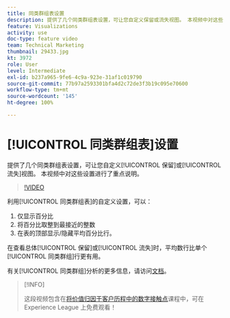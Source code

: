 ```yaml
---
title: 同类群组表设置
description: 提供了几个同类群组表设置，可让您自定义保留或流失视图。 本视频中对这些设置进行了重点说明。
feature: Visualizations
activity: use
doc-type: feature video
team: Technical Marketing
thumbnail: 29433.jpg
kt: 3972
role: User
level: Intermediate
exl-id: b237a965-9fe6-4c9a-923e-31af1c019790
source-git-commit: 77b97a2593301bfa4d2c72de3f3b19c095e70600
workflow-type: tm+mt
source-wordcount: '145'
ht-degree: 100%

---
```


# [!UICONTROL 同类群组表]设置

提供了几个同类群组表设置，可让您自定义[!UICONTROL 保留]或[!UICONTROL 流失]视图。 本视频中对这些设置进行了重点说明。

>[!VIDEO](https://video.tv.adobe.com/v/29433/?quality=12)

利用[!UICONTROL 同类群组表]的自定义设置，可以：

1. 仅显示百分比
1. 将百分比取整到最接近的整数
1. 在表的顶部显示/隐藏平均百分比行。

在查看总体[!UICONTROL 保留]或[!UICONTROL 流失]时，平均数行比单个[!UICONTROL 同类群组]行更有用。

有关[!UICONTROL 同类群组]分析的更多信息，请访问[文档](https://experienceleague.adobe.com/docs/analytics/analyze/analysis-workspace/visualizations/cohort-table/t-cohort.html?lang=zh-Hans)。

>[!INFO]
>
> 这段视频包含在[将价值归因于客户历程中的数字接触点](https://experienceleague.adobe.com/?recommended=Analytics-U-1-2020.2)课程中，可在 Experience League 上免费观看！